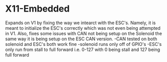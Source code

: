 # X11-Embedded
Expands on V1 by fixing the way we intearct with the ESC's. Namely, it is meant to initialize the ESC's correctly which was not even being attempted in V1. Also, fixes some issues with CAN not being setup on the Solenoid the same way it is being setup on the ESC CAN version.
-CAN tested on both solenoid and ESC's both work fine
-solenoid runs only off of GPIO's
-ESC's only run from stall to full forward i.e. 0-127 with 0 being stall and 127 being full forward

